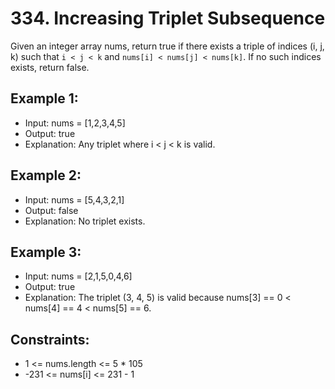 # 334. Increasing Triplet Subsequence

Given an integer array nums, return true if there exists a triple of indices (i, j, k) such that `i < j < k` and `nums[i] < nums[j] < nums[k]`. If no such indices exists, return false.

## Example 1:

- Input: nums = [1,2,3,4,5]
- Output: true
- Explanation: Any triplet where i < j < k is valid.

## Example 2:

- Input: nums = [5,4,3,2,1]
- Output: false
- Explanation: No triplet exists.

## Example 3:

- Input: nums = [2,1,5,0,4,6]
- Output: true
- Explanation: The triplet (3, 4, 5) is valid because nums[3] == 0 < nums[4] == 4 < nums[5] == 6.
 
## Constraints:

- 1 <= nums.length <= 5 * 105
- -231 <= nums[i] <= 231 - 1